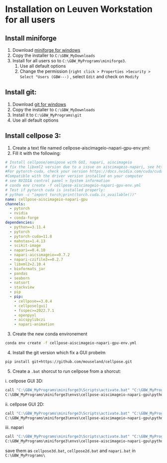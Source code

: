 # Installation on Leuven Workstation for all users

## Install miniforge

1. Download [miniforge for windows](https://github.com/conda-forge/miniforge)
2. Copy the installer to `C:\GBW_MyDownloads`
3. Install for all users so to `C:\GBW_MyPrograms\miniforge3`.
   1. Use all default options
   2. Change the permission (`right click > Properties >Security > Select "Users (GBW---)` , select `Edit` and check on `Modify`

## Install git:
1. Download [git for windows](https://git-scm.com/downloads)
2. Copy the installer to `C:\GBW_MyDownloads`
3. Install it to `C:\GBW_MyPrograms\git`
  1. Use all default options

## Install cellpose 3:
1. Create a text file named cellpose-aiscimageio-napari-gpu-env.yml:
2. Fill it with the following:
```yml
# Install cellpose/omnipose with GUI, napari, aiscimageio
# fix the libxml2 version due to a issue on aiscimageio-napari, see https://github.com/AllenCellModeling/napari-aicsimageio/issues/76
#For pytorch-cuda, check your version https://docs.nvidia.com/cuda/cuda-toolkit-release-notes/index.html
#Compatible with the driver version installed on your computer
# see NVIDIA control panel > System information
# conda env create -f cellpose-aiscimageio-napari-gpu-env.yml
# Test if pytorch cuda is installed properly:
# python -c "import torch;print(torch.cuda.is_available())"
name: cellpose-aiscimageio-napari-gpu
channels:
  - pytorch
  - nvidia
  - conda-forge
dependencies:
  - python==3.11.4
  - pytorch
  - pytorch-cuda=11.8
  - mahotas=1.4.13
  - scikit-image
  - napari==0.4.18
  - napari-aicsimageio==0.7.2
  - napari-czifile2==0.2.7
  - libxml2=2.10.4
  - bioformats_jar
  - pandas
  - seaborn
  - natsort
  - stackview
  - pip
  - pip:
    - cellpose==3.0.4
    - cellpose[gui]
    - fsspec>=2022.7.1
    - openpyxl 
    - aicspylibczi
    - napari-animation
```
3. Create the new conda environement
```bash
conda env create -f cellpose-aiscimageio-napari-gpu-env.yml
```
4. Install the git version which fix a GUI probelm
```bash
pip install git+https://github.com/mouseland/cellpose.git
```
5. Create a `.bat` shorcut to run cellpose from a shorcut:

i. cellpose GUI 3D:
```bash
call "C:\GBW_MyPrograms\miniforge3\Scripts\activate.bat" "C:\GBW_MyPrograms\miniforge3\envs\cellpose-aiscimageio-napari-gpu"
C:\GBW_MyPrograms\miniforge3\envs\cellpose-aiscimageio-napari-gpu\python.exe -m cellpose --Zstack
```
ii. cellpose GUI 2D:
```bash
call "C:\GBW_MyPrograms\miniforge3\Scripts\activate.bat" "C:\GBW_MyPrograms\miniforge3\envs\cellpose-aiscimageio-napari-gpu"
C:\GBW_MyPrograms\miniforge3\envs\cellpose-aiscimageio-napari-gpu\python.exe -m cellpose
```
iii. napari
```bash
call "C:\GBW_MyPrograms\miniforge3\Scripts\activate.bat" "C:\GBW_MyPrograms\miniforge3\envs\cellpose-aiscimageio-napari-gpu"
C:\GBW_MyPrograms\miniforge3\envs\cellpose-aiscimageio-napari-gpu\python.exe -m napari
``` 
save them as `cellpose3d.bat`, `cellpose2d.bat` and  `napari.bat` in `C:\GBW_MyPrograms\`

